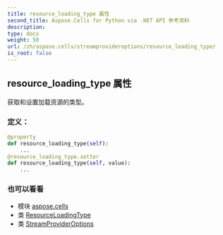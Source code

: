 ```yaml
---
title: resource_loading_type 属性
second_title: Aspose.Cells for Python via .NET API 参考资料
description:
type: docs
weight: 50
url: /zh/aspose.cells/streamprovideroptions/resource_loading_type/
is_root: false
---
```

## resource_loading_type 属性

获取和设置加载资源的类型。
### 定义：
```python
@property
def resource_loading_type(self):
    ...
@resource_loading_type.setter
def resource_loading_type(self, value):
    ...
```

### 也可以看看
* 模块 [aspose.cells](../../)
* 类 [ResourceLoadingType](/cells/python-net/zh/aspose.cells/resourceloadingtype)
* 类 [StreamProviderOptions](/cells/python-net/zh/aspose.cells/streamprovideroptions)
